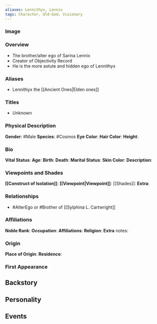 ```yaml
---
aliases: Lennithyx, Lennix
tags: Character, Old-God, Visionary
---
```


### Image

### Overview
- The brother/alter ego of Sarina Lennix
- Creator of Objectivity Record
- He is the more astute and hidden ego of Lennithyx

### Aliases
- Lennithyx the [[Ancient Ones|Elden ones]]
  
### Titles
- Unknown

### Physical Description
**Gender**: #Male 
**Species**: #Cosmos 
**Eye Color**:
**Hair Color**: 
**Height**:

### Bio
**Vital Status**:
**Age**:
**Birth**:
**Death**:
**Marital Status**:
**Skin Color**:
**Description**:

### Viewpoints and Shades
**[[Construct of Isolation]]**:
**[[Viewpoint|Viewpoint]]**:
[[Shades]]:
**Extra**:

### Relationships
- #AlterEgo or #Brother  of [[Sylphina L. Cartwright]]
  
### Affiliations
**Noble Rank**:
**Occupation**:
**Affiliations**:
**Religion**:
**Extra** notes:

### Origin
**Place of Origin**:
**Residence**:

### First Appearance

## Backstory

## Personality

## Events



